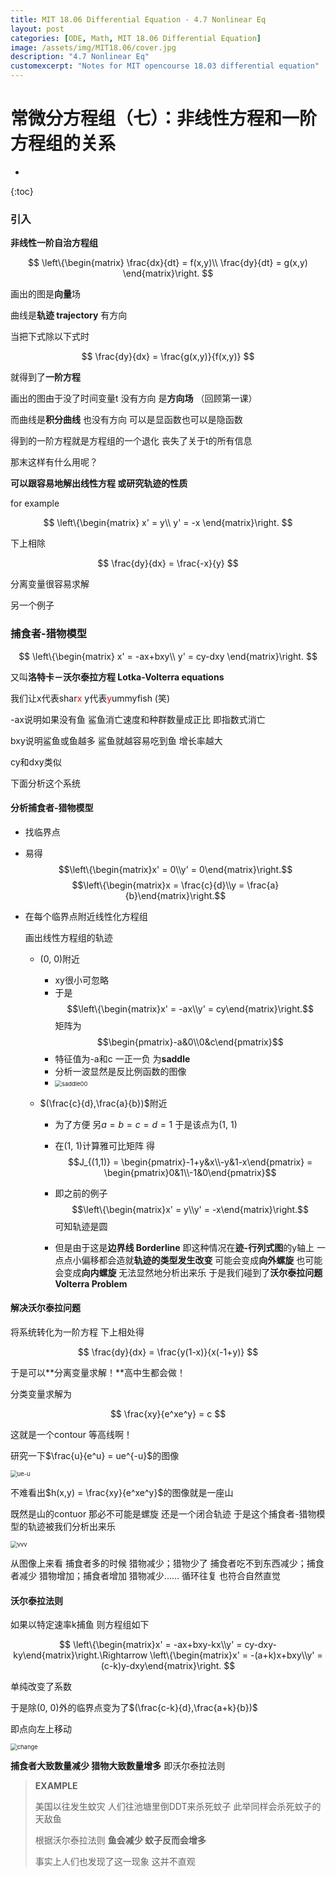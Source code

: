 ```yaml
---
title: MIT 18.06 Differential Equation - 4.7 Nonlinear Eq
layout: post
categories: [ODE, Math, MIT 18.06 Differential Equation]
image: /assets/img/MIT18.06/cover.jpg
description: "4.7 Nonlinear Eq"
customexcerpt: "Notes for MIT opencourse 18.03 differential equation"
---
```



# 常微分方程组（七）：非线性方程和一阶方程组的关系

* 
{:toc}


### 引入

**非线性一阶自治方程组**

$$
\left\{\begin{matrix}
\frac{dx}{dt} = f(x,y)\\ 
\frac{dy}{dt} = g(x,y)
\end{matrix}\right.
$$

画出的图是**向量**场

曲线是**轨迹 trajectory** 有方向

当把下式除以下式时

$$
\frac{dy}{dx} = \frac{g(x,y)}{f(x,y)}
$$

就得到了**一阶方程**

画出的图由于没了时间变量t 没有方向 是**方向场** （回顾第一课）

而曲线是**积分曲线** 也没有方向 可以是显函数也可以是隐函数

得到的一阶方程就是方程组的一个退化 丧失了关于t的所有信息

那末这样有什么用呢？

**可以跟容易地解出线性方程 或研究轨迹的性质**

for example

$$
\left\{\begin{matrix}
x' = y\\ 
y' = -x
\end{matrix}\right.
$$

下上相除

$$
\frac{dy}{dx} = \frac{-x}{y}
$$

分离变量很容易求解

另一个例子

### 捕食者-猎物模型

$$
\left\{\begin{matrix}
x' = -ax+bxy\\ 
y' = cy-dxy
\end{matrix}\right.
$$

又叫**洛特卡－沃尔泰拉方程 Lotka-Volterra equations**

我们让x代表shar<font color = red>x</font>   y代表<font color = red>y</font>ummyfish (笑)

-ax说明如果没有鱼 鲨鱼消亡速度和种群数量成正比 即指数式消亡

bxy说明鲨鱼或鱼越多 鲨鱼就越容易吃到鱼 增长率越大

cy和dxy类似

 下面分析这个系统

#### 分析捕食者-猎物模型

- 找临界点
  
- 易得
  $$\left\{\begin{matrix}x' = 0\\y' = 0\end{matrix}\right.$$   $$\left\{\begin{matrix}x = \frac{c}{d}\\y = \frac{a}{b}\end{matrix}\right.$$
  
- 在每个临界点附近线性化方程组

  画出线性方程组的轨迹

  - (0, 0)附近

    - xy很小可忽略
    - 于是$$\left\{\begin{matrix}x' = -ax\\y' = cy\end{matrix}\right.$$ 矩阵为$$\begin{pmatrix}-a&0\\0&c\end{pmatrix}$$
    - 特征值为-a和c 一正一负 为**saddle**
    - 分析一波显然是反比例函数的图像
    - <img src="\assets\img\MIT18.06\1stODE_system\saddle00.png" alt="saddle00" style="zoom: 67%;" />

  - $(\frac{c}{d},\frac{a}{b})$附近

    - 为了方便 另$a = b = c = d = 1$ 于是该点为(1, 1)
    - 在(1, 1)计算雅可比矩阵 得$$J_{(1,1)} = \begin{pmatrix}-1+y&x\\-y&1-x\end{pmatrix} = \begin{pmatrix}0&1\\-1&0\end{pmatrix}$$

    - 即之前的例子 $$\left\{\begin{matrix}x' = y\\y' = -x\end{matrix}\right.$$ 可知轨迹是圆
    - 但是由于这是**边界线 Borderline** 即这种情况在**迹-行列式图**的y轴上 一点点小偏移都会造就**轨迹的类型发生改变** 可能会变成**向外螺旋** 也可能会变成**向内螺旋** 无法显然地分析出来乐 于是我们碰到了**沃尔泰拉问题 Volterra Problem**

#### 解决沃尔泰拉问题

将系统转化为一阶方程 下上相处得

$$
\frac{dy}{dx} = \frac{y(1-x)}{x(-1+y)}
$$

于是可以**分离变量求解！**高中生都会做！

分类变量求解为

$$
\frac{xy}{e^xe^y} = c
$$

这就是一个contour 等高线啊！

研究一下$\frac{u}{e^u} = ue^{-u}$的图像

<img src="\assets\img\MIT18.06\1stODE_system\ue-u.png" alt="ue-u" style="zoom:67%;" />

不难看出$h(x,y) = \frac{xy}{e^xe^y}$的图像就是一座山

既然是山的contuor 那必不可能是螺旋 还是一个闭合轨迹 于是这个捕食者-猎物模型的轨迹被我们分析出来乐

<img src="\assets\img\MIT18.06\1stODE_system\vvv.png" alt="vvv" style="zoom:67%;" />

从图像上来看 捕食者多的时候 猎物减少；猎物少了 捕食者吃不到东西减少；捕食者减少 猎物增加；捕食者增加 猎物减少...... 循环往复 也符合自然直觉

#### 沃尔泰拉法则

如果以特定速率k捕鱼 则方程组如下

$$
\left\{\begin{matrix}x' = -ax+bxy-kx\\y' = cy-dxy-ky\end{matrix}\right.\Rightarrow \left\{\begin{matrix}x' = -(a+k)x+bxy\\y' = (c-k)y-dxy\end{matrix}\right.
$$

单纯改变了系数

于是除(0, 0)外的临界点变为了$(\frac{c-k}{d},\frac{a+k}{b})$

即点向左上移动

<img src="\assets\img\MIT18.06\1stODE_system\change.png" alt="change" style="zoom:67%;" />

**捕食者大致数量减少 猎物大致数量增多** 即沃尔泰拉法则

> **EXAMPLE**
>
> 美国以往发生蚊灾 人们往池塘里倒DDT来杀死蚊子 此举同样会杀死蚊子的天敌鱼
>
> 根据沃尔泰拉法则 **鱼会减少 蚊子反而会增多**
>
> 事实上人们也发现了这一现象 这并不直观